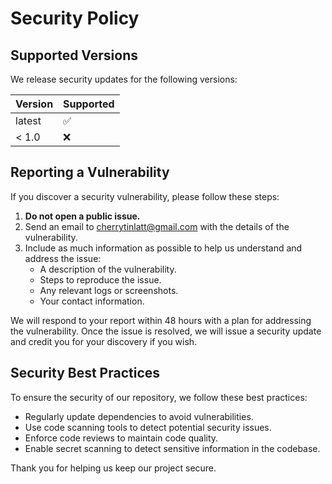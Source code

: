 # Security Policy

## Supported Versions

We release security updates for the following versions:

| Version | Supported          |
| ------- | ------------------ |
| latest  | :white_check_mark:  |
| < 1.0   | :x:                |

## Reporting a Vulnerability

If you discover a security vulnerability, please follow these steps:

1. **Do not open a public issue.**
2. Send an email to [cherrytinlatt@gmail.com](mailto:cherrytinlatt@gmail.com) with the details of the vulnerability.
3. Include as much information as possible to help us understand and address the issue:
   - A description of the vulnerability.
   - Steps to reproduce the issue.
   - Any relevant logs or screenshots.
   - Your contact information.

We will respond to your report within 48 hours with a plan for addressing the vulnerability. Once the issue is resolved, we will issue a security update and credit you for your discovery if you wish.

## Security Best Practices

To ensure the security of our repository, we follow these best practices:
- Regularly update dependencies to avoid vulnerabilities.
- Use code scanning tools to detect potential security issues.
- Enforce code reviews to maintain code quality.
- Enable secret scanning to detect sensitive information in the codebase.

Thank you for helping us keep our project secure.